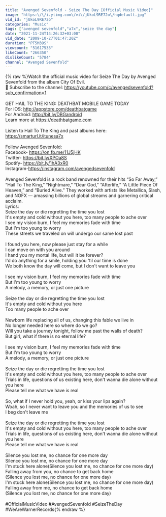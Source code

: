 ```yaml
---
title: "Avenged Sevenfold - Seize The Day [Official Music Video]"
image: "https:\/\/i.ytimg.com\/vi\/jUkoL9RE72o\/hqdefault.jpg"
vid_id: "jUkoL9RE72o"
categories: "Music"
tags: ["avenged sevenfold","a7x","seize the day"]
date: "2021-11-24T14:26:32+03:00"
vid_date: "2009-10-27T01:47:20Z"
duration: "PT5M39S"
viewcount: "51617533"
likeCount: "266350"
dislikeCount: "5784"
channel: "Avenged Sevenfold"
---
```

{% raw %}Watch the official music video for Seize The Day by Avenged Sevenfold from the album City Of Evil.<br />🔔 Subscribe to the channel: <a rel="nofollow" target="blank" href="https://youtube.com/c/avengedsevenfold?sub_confirmation=1">https://youtube.com/c/avengedsevenfold?sub_confirmation=1</a><br /><br />GET HAIL TO THE KING: DEATHBAT MOBILE GAME TODAY<br />For iOS: <a rel="nofollow" target="blank" href="http://appstore.com/deathbatgame​">http://appstore.com/deathbatgame​</a><br />For Android: <a rel="nofollow" target="blank" href="http://bit.ly/DBGandroid​">http://bit.ly/DBGandroid​</a><br />Learn more at <a rel="nofollow" target="blank" href="https://deathbatgame.com​">https://deathbatgame.com​</a><br /><br />Listen to Hail To The King and past albums here: <a rel="nofollow" target="blank" href="https://smarturl.it/itunesa7x​">https://smarturl.it/itunesa7x​</a><br /><br />Follow Avenged Sevenfold:<br />Facebook- <a rel="nofollow" target="blank" href="https://on.fb.me/11J5jHK​">https://on.fb.me/11J5jHK​</a><br />Twitter- <a rel="nofollow" target="blank" href="https://bit.ly/XPOa8S​">https://bit.ly/XPOa8S​</a><br />Spotify- <a rel="nofollow" target="blank" href="https://bit.ly/1hA3xR0​">https://bit.ly/1hA3xR0​</a><br />Instagram- ​<a rel="nofollow" target="blank" href="https://instagram.com/avengedsevenfold">https://instagram.com/avengedsevenfold</a><br /><br />Avenged Sevenfold is a rock band renowned for their hits “So Far Away,” “Hail To The King,” “Nightmare,” “Dear God,” “Afterlife,” “A Little Piece Of Heaven,” and “Buried Alive.” They worked with artists like Metallica, Slash, and NOFX — amassing billions of global streams and garnering critical acclaim.<br />Lyrics:<br />Seize the day or die regretting the time you lost<br />It's empty and cold without you here, too many people to ache over<br />I see my vision burn, I feel my memories fade with time<br />But I'm too young to worry<br />These streets we traveled on will undergo our same lost past<br /><br />I found you here, now please just stay for a while<br />I can move on with you around<br />I hand you my mortal life, but will it be forever?<br />I'd do anything for a smile, holding you 'til our time is done<br />We both know the day will come, but I don't want to leave you<br /><br />I see my vision burn,  I feel my memories fade with time<br />But I'm too young to worry<br />A melody, a memory, or just one picture<br /><br />Seize the day or die regretting the time you lost<br />It's empty and cold without you here<br />Too many people to ache over<br /><br />Newborn life replacing all of us, changing this fable we live in<br />No longer needed here so where do we go?<br />Will you take a journey tonight, follow me past the walls of death?<br />But girl, what if there is no eternal life?<br /><br />I see my vision burn,  I feel my memories fade with time<br />But I'm too young to worry<br />A melody, a memory, or just one picture<br /><br />Seize the day or die regretting the time you lost<br />It's empty and cold without you here, too many people to ache over<br />Trials in life, questions of us existing here, don't wanna die alone without you here<br />Please tell me what we have is real<br /><br />So, what if I never hold you, yeah, or kiss your lips again?<br />Woah, so I never want to leave you and the memories of us to see<br />I beg don't leave me<br /><br />Seize the day or die regretting the time you lost<br />It's empty and cold without you here, too many people to ache over<br />Trials in life, questions of us existing here, don't wanna die alone without you here<br />Please tell me what we have is real<br /><br />Silence you lost me, no chance for one more day<br />Silence you lost me, no chance for one more day<br />I'm stuck here alone(Silence you lost me, no chance for one more day)<br />Falling away from you, no chance to get back home<br />(Silence you lost me, no chance for one more day)<br />I'm stuck here alone(Silence you lost me, no chance for one more day)<br />Falling away from me, no chance to get back home<br />(Silence you lost me, no chance for one more day)<br /><br />#OfficialMusicVideo #AvengedSevenfold #SeizeTheDay #WeAreWarnerRecords{% endraw %}
